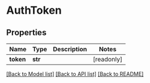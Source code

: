 # AuthToken

## Properties
Name | Type | Description | Notes
------------ | ------------- | ------------- | -------------
**token** | **str** |  | [readonly] 

[[Back to Model list]](../README.md#documentation-for-models) [[Back to API list]](../README.md#documentation-for-api-endpoints) [[Back to README]](../README.md)



